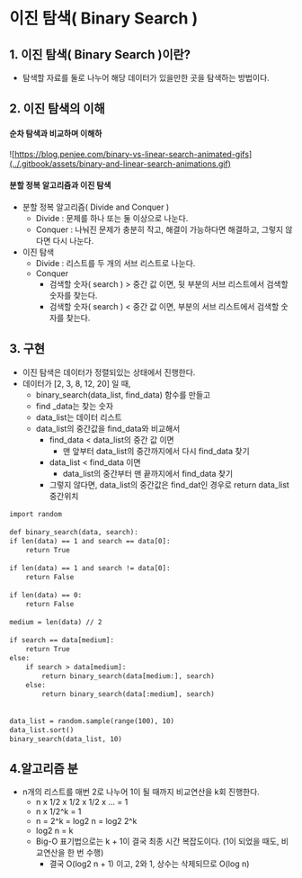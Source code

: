 # 이진 탐색\( Binary Search \)

## 1. 이진 탐색\( Binary Search \)이란?

* 탐색할 자료를 둘로 나누어 해당 데이터가 있을만한 곳을 탐색하는 방법이다.



## 2. 이진 탐색의 이해

#### 순차 탐색과 비교하며 이해하

![https://blog.penjee.com/binary-vs-linear-search-animated-gifs](../.gitbook/assets/binary-and-linear-search-animations.gif)



#### 분할 정복 알고리즘과 이진 탐색

* 분할 정복 알고리즘\( Divide and Conquer \)
  * Divide : 문제를 하나 또는 둘 이상으로 나눈다.
  * Conquer : 나눠진 문제가 충분히 작고, 해결이 가능하다면 해결하고, 그렇지 않다면 다시 나눈다. 
* 이진 탐색
  * Divide : 리스트를 두 개의 서브 리스트로 나눈다.
  * Conquer
    * 검색할 숫자\( search \) &gt; 중간 값 이면, 뒷 부분의 서브 리스트에서 검색할 숫자를 찾는다.
    * 검색할 숫자\( search \) &lt; 중간 값 이면,  부분의 서브 리스트에서 검색할 숫자를 찾는다.



## 3. 구현

* 이진 탐색은 데이터가 정렬되있는 상태에서 진행한다.
* 데이터가 \[2, 3, 8, 12, 20\] 일 때,
  * binary\_search\(data\_list, find\_data\) 함수를 만들고
  * find \_data는 찾는 숫자
  * data\_list는 데이터 리스트
  * data\_list의 중간값을 find\_data와 비교해서
    * find\_data &lt; data\_list의 중간 값 이면
      * 맨 앞부터 data\_list의 중간까지에서 다시 find\_data 찾기
    * data\_list &lt; find\_data 이면
      * data\_list의 중간부터 맨 끝까지에서 find\_data 찾기
    * 그렇지 않다면, data\_list의 중간값은 find\_dat인 경우로 return data\_list 중간위치



```text
import random

def binary_search(data, search):
if len(data) == 1 and search == data[0]:
    return True
    
if len(data) == 1 and search != data[0]:
    return False
    
if len(data) == 0:
    return False
    
medium = len(data) // 2

if search == data[medium]:
    return True
else:
    if search > data[medium]:
        return binary_search(data[medium:], search)
    else:
        return binary_search(data[:medium], search)
        

data_list = random.sample(range(100), 10)
data_list.sort()
binary_search(data_list, 10)
```



## 4.알고리즘 분

* n개의 리스트를 매번 2로 나누어 1이 될 때까지 비교연산을 k회 진행한다.
  * n x 1/2 x 1/2 x 1/2 x ... = 1
  * n x 1/2^k = 1
  * n = 2^k = log2 n = log2 2^k
  * log2 n = k
  * Big-O 표기법으로는 k + 1이 결국 최종 시간 복잡도이다. \(1이 되었을 때도, 비교연산을 한 번 수행\)
    * 결국 O\(log2 n + 1\) 이고, 2와 1, 상수는 삭제되므로 O\(log n\)



